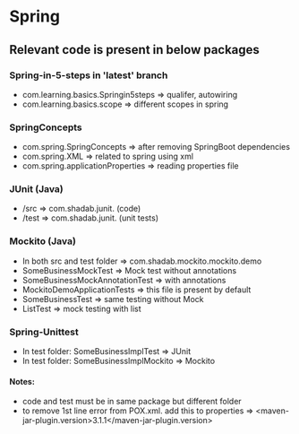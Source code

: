 # Spring

## Relevant code is present in below packages

### Spring-in-5-steps in 'latest' branch
- com.learning.basics.Springin5steps => qualifer, autowiring
- com.learning.basics.scope => different scopes in spring

### SpringConcepts
- com.spring.SpringConcepts => after removing SpringBoot dependencies
- com.spring.XML => related to spring using xml
- com.spring.applicationProperties => reading properties file

###  JUnit (Java)
- /src => com.shadab.junit. (code)
- /test => com.shadab.junit. (unit tests)

### Mockito (Java)
- In both src and test folder => com.shadab.mockito.mockito.demo
- SomeBusinessMockTest => Mock test without annotations
- SomeBusinessMockAnnotationTest => with annotations
- MockitoDemoApplicationTests => this file is present by default
- SomeBusinessTest => same testing without Mock
- ListTest => mock testing with list


### Spring-Unittest
- In test folder: SomeBusinessImplTest => JUnit
- In test folder: SomeBusinessImplMockito => Mockito

#### Notes:
- code and test must be in same package but different folder
- to remove 1st line error from POX.xml. add this to properties => <maven-jar-plugin.version>3.1.1</maven-jar-plugin.version>
